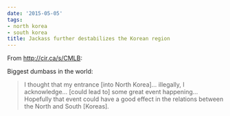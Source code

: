 ```yaml
---
date: '2015-05-05'
tags:
- north korea
- south korea
title: Jackass further destabilizes the Korean region
---
```


From http://cir.ca/s/CMLB:

Biggest dumbass in the world:

>I thought that my entrance [into North Korea]… illegally, I acknowledge… [could lead to] some great event happening… Hopefully that event could have a good effect in the relations between the North and South [Koreas].
